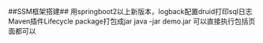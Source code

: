 ##SSM框架搭建##
用springboot2以上新版本，logback配置druid打印sql日志
Maven插件Lifecycle package打包成jar
java -jar demo.jar
可以直接执行包括页面都可以

